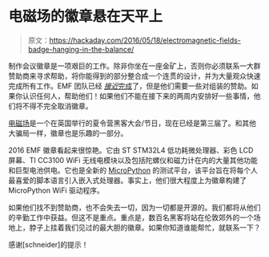 # 电磁场的徽章悬在天平上

> 原文：<https://hackaday.com/2016/05/18/electromagnetic-fields-badge-hanging-in-the-balance/>

制作会议徽章是一项艰巨的工作。除非你坐在一座金矿上，否则你必须联系一大群赞助商来寻求帮助，将你能得到的部分整合成一个连贯的设计，并为大量观众快速完成所有工作。EMF 团队已经 [*接近*完成](http://blog.emfcamp.org/post/144514906298/tilda-mk%CF%80-the-hackable-conference-badge-that)了，但是他们需要一些对组装的赞助。如果你认识任何人，帮助他们！如果他们不能在接下来的两周内安排好一些事情，他们将不得不完全取消徽章。

[电磁场](https://www.emfcamp.org/)是一个在英国举行的夏令营黑客大会/节日，现在已经是第三届了。和其他大骗局一样，徽章也是乐趣的一部分。

2016 EMF 徽章看起来很惊艳。它由 ST STM32L4 低功耗微处理器、彩色 LCD 屏幕、TI CC3100 WiFi 无线电模块以及包括陀螺仪和磁力计在内的大量其他功能和巨型电池供电。它也是全新的 [MicroPython](http://micropython.org/) 的测试平台，该平台旨在将每个人最喜爱的脚本语言引入嵌入式处理器。事实上，他们很大程度上为徽章构建了 MicroPython WiFi 驱动程序。

如果他们找不到赞助商，也不会失去一切，因为一切都是开源的。我们都将从他们的辛勤工作中获益。但这不是重点。重点是，数百名黑客将站在伦敦郊外的一个场地上，脖子上挂着我们见过的最大胆的徽章。如果你知道谁能帮忙，就联系一下？

感谢[schneider]的提示！